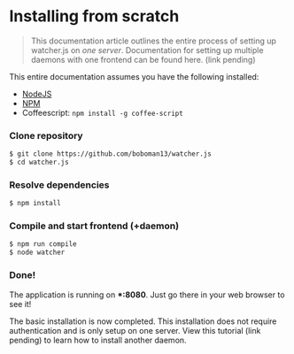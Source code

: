 # Installing from scratch

> This documentation article outlines the entire process of setting up watcher.js on *one server*. Documentation for setting up multiple daemons with one frontend can be found here. (link pending)

This entire documentation assumes you have the following installed:
* [NodeJS](http://nodejs.org/)
* [NPM](https://www.npmjs.org/)
* Coffeescript: `npm install -g coffee-script`

### Clone repository
```bash
$ git clone https://github.com/boboman13/watcher.js
$ cd watcher.js
```

### Resolve dependencies
```bash
$ npm install
```

### Compile and start frontend (+daemon)
```bash
$ npm run compile
$ node watcher
```

### Done!
The application is running on **\*:8080**. Just go there in your web browser to see it!

The basic installation is now completed. This installation does not require authentication and is only setup on one server. View this tutorial (link pending) to learn how to install another daemon.